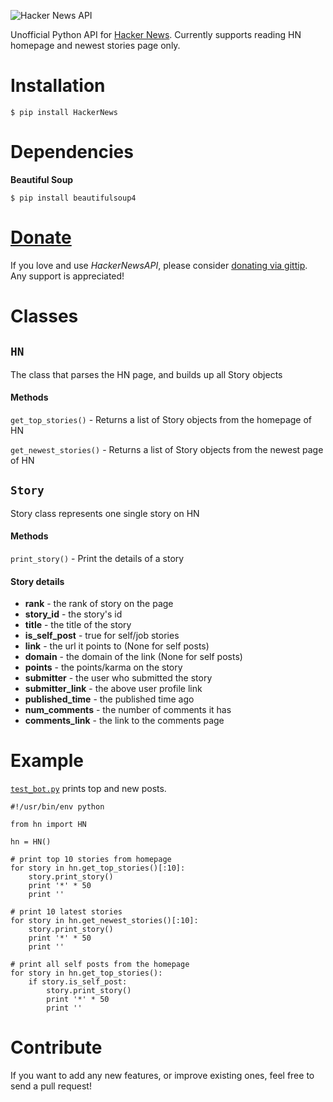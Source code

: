![Hacker News API](https://raw.github.com/thekarangoel/HackerNewsAPI/master/HN.jpg)

Unofficial Python API for [Hacker News](https://news.ycombinator.com/). Currently supports reading HN homepage and newest stories page only.

Installation
============

    $ pip install HackerNews

Dependencies
============

**Beautiful Soup**

    $ pip install beautifulsoup4


[Donate](https://www.gittip.com/Karan%20Goel/)
=============

If you love and use *HackerNewsAPI*, please consider [donating via gittip](https://www.gittip.com/Karan%20Goel/). Any support is appreciated!

Classes
==========

## `HN`

The class that parses the HN page, and builds up all Story objects

#### Methods

`get_top_stories()` - Returns a list of Story objects from the homepage of HN

`get_newest_stories()` - Returns a list of Story objects from the newest page of HN

## `Story`

Story class represents one single story on HN

#### Methods

`print_story()` - Print the details of a story

#### Story details

* **rank** - the rank of story on the page
* **story_id** - the story's id
* **title** - the title of the story
* **is_self_post** - true for self/job stories
* **link** - the url it points to (None for self posts)
* **domain** - the domain of the link (None for self posts)
* **points** - the points/karma on the story
* **submitter** - the user who submitted the story
* **submitter_link** - the above user profile link
* **published_time** - the published time ago
* **num_comments** - the number of comments it has
* **comments_link** - the link to the comments page

Example
========

[`test_bot.py`](https://github.com/thekarangoel/HackerNewsAPI/blob/master/test_bot.py) prints top and new posts.

    #!/usr/bin/env python
    
    from hn import HN
    
    hn = HN()
    
    # print top 10 stories from homepage
    for story in hn.get_top_stories()[:10]:
        story.print_story()
        print '*' * 50
        print ''
    
    # print 10 latest stories
    for story in hn.get_newest_stories()[:10]:
        story.print_story()
        print '*' * 50
        print ''
    
    # print all self posts from the homepage
    for story in hn.get_top_stories():
        if story.is_self_post:
            story.print_story()
            print '*' * 50
            print ''
        
Contribute
========

If you want to add any new features, or improve existing ones, feel free to send a pull request!
